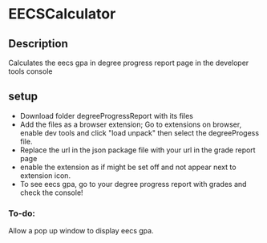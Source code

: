 # EECSCalculator

## Description
Calculates the eecs gpa in degree progress report page in the developer tools console


## setup
- Download folder degreeProgressReport with its files
- Add the files as a browser extension; Go to extensions on browser, enable dev tools and click "load unpack" then select the degreeProgess file.
- Replace the url in the json package file with your url in the grade report page
- enable the extension as if might be set off and not appear next to extension icon.
- To see eecs gpa, go to your degree progress report with grades and check the console!

### To-do:
Allow a pop up window to display eecs gpa.
